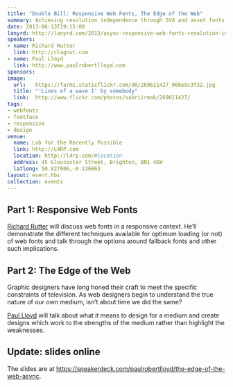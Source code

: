 ```yaml
---
title: "Double Bill: Responsive Web Fonts, The Edge of the Web"
summary: Achieving resolution independence through SVG and asset fonts
date: 2013-06-13T19:15:00
lanyrd: http://lanyrd.com/2013/async-responsive-web-fonts-resolution-independence/
speakers:
- name: Richard Rutter
  link: http://clagnut.com
- name: Paul Lloyd
  link: http://www.paulrobertlloyd.com
sponsors:
image:
  url:   https://farm1.staticflickr.com/90/269611427_008e9c3f32.jpg
  title: "'Lines of a wave I' by somebody"
  link:  http://www.flickr.com/photos/sabriirmak/269611427/
tags:
- webfonts
- fontface
- responsive
- design
venue:
  name: Lab for the Recently Possible
  link: http://L4RP.com
  location: http://l4rp.com/#location
  address: 45 Gloucester Street, Brighton, BN1 4EW
  latlong: 50.827006,-0.136063
layout: event.hbs
collection: events
---
```


## Part 1: Responsive Web Fonts
[Richard Rutter][richard] will discuss web fonts in a responsive context. He’ll demonstrate the different techniques available for optimum loading (or not) of web fonts and talk through the options around fallback fonts and other such implications.

## Part 2: The Edge of the Web
Graphic designers have long honed their craft to meet the specific constraints of television. As web designers begin to understand the true nature of our own medium, isn’t about time we did the same?

[Paul Lloyd][paul] will talk about what it means to design for a medium and create designs which work to the strengths of the medium rather than highlight the weaknesses.

## Update: slides online

The slides are at
<https://speakerdeck.com/paulrobertlloyd/the-edge-of-the-web-async>.


[richard]: http://clagnut.com
[paul]: http://www.paulrobertlloyd.com
